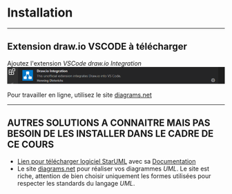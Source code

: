 # Installation

---

## Extension draw.io VSCODE à télécharger

Ajoutez l'extension *VSCode draw.io Integration*
![draw](./0-installations/img/drawio.png)

Pour travailler en ligne, utilisez le site [diagrams.net](https://app.diagrams.net/)

---

## AUTRES SOLUTIONS A CONNAITRE MAIS PAS BESOIN DE LES INSTALLER DANS LE CADRE DE CE COURS

- [Lien pour télécharger logiciel StarUML](https://staruml.io/download) avec sa [Documentation](https://docs.staruml.io/)
- Le site [diagrams.net](https://app.diagrams.net) pour réaliser vos diagrammes *UML*.
Le site est riche, attention de bien choisir uniquement les formes utilisées pour respecter les standards du langage *UML*.


